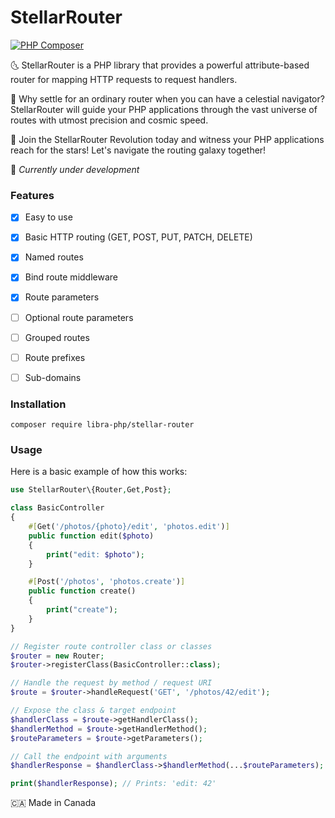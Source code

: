 # StellarRouter
[![PHP Composer](https://github.com/libra-php/stellar-router/actions/workflows/php.yml/badge.svg?branch=main)](https://github.com/libra-php/stellar-router/actions/workflows/php.yml)

🌜 StellarRouter is a PHP library that provides a powerful attribute-based router for mapping HTTP requests to request handlers.

🌟 Why settle for an ordinary router when you can have a celestial navigator? StellarRouter will guide your PHP applications through the vast universe of routes with utmost precision and cosmic speed.

🚀 Join the StellarRouter Revolution today and witness your PHP applications reach for the stars! Let's navigate the routing galaxy together! 

👷 *Currently under development*


### Features
- [x] Easy to use
- [x] Basic HTTP routing (GET, POST, PUT, PATCH, DELETE)
- [x] Named routes
- [x] Bind route middleware
- [x] Route parameters
- [ ] Optional route parameters
- [ ] Grouped routes
- [ ] Route prefixes
- [ ] Sub-domains
 
 
### Installation

`composer require libra-php/stellar-router`


### Usage

Here is a basic example of how this works:
```php
use StellarRouter\{Router,Get,Post};

class BasicController
{
    #[Get('/photos/{photo}/edit', 'photos.edit')]
    public function edit($photo) 
    {
        print("edit: $photo");
    }

    #[Post('/photos', 'photos.create')]
    public function create() 
    {
        print("create");
    }
}

// Register route controller class or classes
$router = new Router;
$router->registerClass(BasicController::class);

// Handle the request by method / request URI
$route = $router->handleRequest('GET', '/photos/42/edit');

// Expose the class & target endpoint
$handlerClass = $route->getHandlerClass();
$handlerMethod = $route->getHandlerMethod();
$routeParameters = $route->getParameters();

// Call the endpoint with arguments
$handlerResponse = $handlerClass->$handlerMethod(...$routeParameters);

print($handlerResponse); // Prints: 'edit: 42'
```

🇨🇦 Made in Canada
